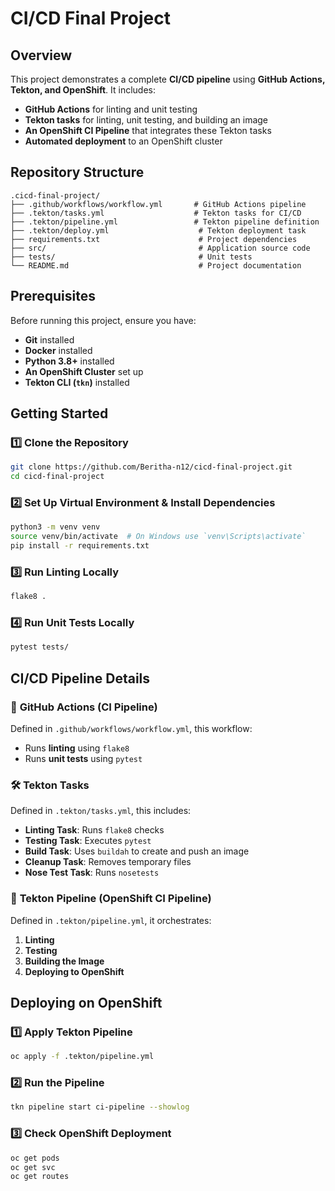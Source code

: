 # CI/CD Final Project

## Overview
This project demonstrates a complete **CI/CD pipeline** using **GitHub Actions, Tekton, and OpenShift**. It includes:
- **GitHub Actions** for linting and unit testing
- **Tekton tasks** for linting, unit testing, and building an image
- **An OpenShift CI Pipeline** that integrates these Tekton tasks
- **Automated deployment** to an OpenShift cluster

## Repository Structure
```
.cicd-final-project/
├── .github/workflows/workflow.yml       # GitHub Actions pipeline
├── .tekton/tasks.yml                    # Tekton tasks for CI/CD
├── .tekton/pipeline.yml                 # Tekton pipeline definition
├── .tekton/deploy.yml                    # Tekton deployment task
├── requirements.txt                      # Project dependencies
├── src/                                  # Application source code
├── tests/                                # Unit tests
└── README.md                             # Project documentation
```

## Prerequisites
Before running this project, ensure you have:
- **Git** installed
- **Docker** installed
- **Python 3.8+** installed
- **An OpenShift Cluster** set up
- **Tekton CLI (`tkn`)** installed

## Getting Started
### 1️⃣ Clone the Repository
```bash
git clone https://github.com/Beritha-n12/cicd-final-project.git
cd cicd-final-project
```

### 2️⃣ Set Up Virtual Environment & Install Dependencies
```bash
python3 -m venv venv
source venv/bin/activate  # On Windows use `venv\Scripts\activate`
pip install -r requirements.txt
```

### 3️⃣ Run Linting Locally
```bash
flake8 .
```

### 4️⃣ Run Unit Tests Locally
```bash
pytest tests/
```

## CI/CD Pipeline Details
### 🚀 **GitHub Actions (CI Pipeline)**
Defined in `.github/workflows/workflow.yml`, this workflow:
- Runs **linting** using `flake8`
- Runs **unit tests** using `pytest`

### 🛠 **Tekton Tasks**
Defined in `.tekton/tasks.yml`, this includes:
- **Linting Task**: Runs `flake8` checks
- **Testing Task**: Executes `pytest`
- **Build Task**: Uses `buildah` to create and push an image
- **Cleanup Task**: Removes temporary files
- **Nose Test Task**: Runs `nosetests`

### 🔄 **Tekton Pipeline (OpenShift CI Pipeline)**
Defined in `.tekton/pipeline.yml`, it orchestrates:
1. **Linting**
2. **Testing**
3. **Building the Image**
4. **Deploying to OpenShift**

## Deploying on OpenShift
### 1️⃣ Apply Tekton Pipeline
```bash
oc apply -f .tekton/pipeline.yml
```

### 2️⃣ Run the Pipeline
```bash
tkn pipeline start ci-pipeline --showlog
```

### 3️⃣ Check OpenShift Deployment
```bash
oc get pods
oc get svc
oc get routes
```
